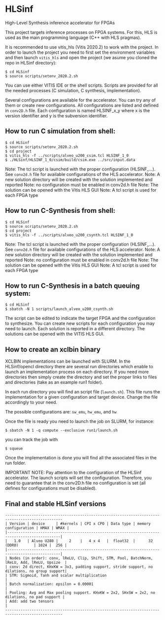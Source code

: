 # HLSinf
High-Level Synthesis inference accelerator for FPGAs

This project targets inference processes on FPGA systems. For this, HLS is used as the main programming language (C++ with HLS pragmas).

It is recommended to use vitis_hls (Vitis 2020.2) to work with the project. In order to launch the project you need to first set the environment variables and then launch `vitis_hls` and open the project (we asume you cloned the repo in HLSinf directory):
```
$ cd HLSinf
$ source scripts/setenv_2020.2.sh
```
You can use either VITIS IDE or the shell scripts. Scripts are provided for all the needed processes (C simulation, C synthesis, implementation).

Several configurations are available for the accelerator. You can try any of them or create new configurations. All configurations are listed and defined in `conv2D.h` file. Each configuration is named HLSINF_x_y where x is the version identifier and y is the subversion identifier. 

How to run C simulation from shell:
-----------------------------------
```
$ cd HLSinf
$ source scripts/setenv_2020.2.sh
$ cd project
$ vitis_hls -f ../scripts/alveo_u200_csim.tcl HLSINF_1_0
$ ./HLSinf/HLSINF_1_0/csim/build/csim.exe ../src/input.data
```

Note: The tcl script is launched with the proper configuration (HLSINF_...). See `conv2d.h` file for available configurations of the HLS accelerator.
Note: A new solution directory will be created with the solution implemented and reported
Note: no configuration must be enabled in conv2d.h file
Note: The solution can be opened with the Vitis HLS GUI
Note: A tcl script is used for each FPGA type

How to run C-Synthesis from shell:
-----------------------------------
```
$ cd HLSinf
$ source scripts/setenv_2020.2.sh
$ cd project
$ vitis_hls -f ../scripts/alveo_u200_csynth.tcl HLSINF_1_0
```
Note: The tcl script is launched with the proper configuration (HLSINF_...). See `conv2d.h` file for available configurations of the HLS accelerator.
Note: A new solution directory will be created with the solution implemented and reported
Note: no configuration must be enabled in conv2d.h file
Note: The solution can be opened with the Vitis HLS GUI
Note: A tcl script is used for each FPGA type

How to run C-Synthesis in a batch queuing system:
-------------------------------------------------
```
$ cd HLSinf
$ sbatch -N 1 scripts/launch_alveo_u200_csynth.sh
```
The script can be edited to indicate the target FPGA and the configuration to synthesize. You can create new scripts for each configuration you may need to launch. Each solution is reported in a different directory. The solutions can be opened with the VITIS HLS GUI.

How to create an xclbin binary
------------------------------

XCLBIN implementations can be launched with SLURM. In the HLSinf/opencl directory there are several run directories which enable to launch an implementation process on each directory. If you need more directories then simply create the directory and set
the proper links to files and directories (take as an example run1 folder).

In each run directory you will find an script file (`launch.sh`). This file runs the implementation for a given configuration and target device. Change the file accordingly to your need.

The possible configurations are: `sw_emu`, `hw_emu`, and `hw`

Once the file is ready you need to launch the job on SLURM, for instance:
```
$ sbatch -N 1 -q compute --exclusive run1/launch.sh
```
you can track the job with
```
$ squeue
```
Once the implementation is done you will find all the associated files in the run folder.

IMPORTANT NOTE: Pay attention to the configuration of the HLSinf accelerator. The launch scripts will set the configuration. Therefore, you need to guarantee that
in the conv2D.h file no configuration is set (all defines for configurations must be disabled).

Final and stable HLSinf versions
--------------------------------

```
------------------------------------------------------------------------------------------------
| Version | device     | #kernels | CPI x CPO | Data type | memory configuration | HMAX | WMAX |
|----------------------------------------------------------------------------------------------|
|   1.0   | Alveo U280 |     2    |   4 x 4   |  float32  |      32 (DDR0)       | 1024 |  256 |
|----------------------------------------------------------------------------------------------|
| Nodes (in order): conv, lReLU, Clip, Shift, STM, Pool, BatchNorm, lReLU, Add, lReLU, Upsize  |
| conv: 2d direct, KHxKW = 3x3, padding support, stride support, no dilations, no group support|
| STM: Sigmoid, Tanh and scalar multiplication                                                 |
| Batch normalization: epsilon = 0.00001                                                       |
| Pooling: Avg and Max pooling support. KHxKW = 2x2, SHxSW = 2x2, no dilations, no pad support |
| Add: add two tensors                                                                         |
------------------------------------------------------------------------------------------------
```
  
  


